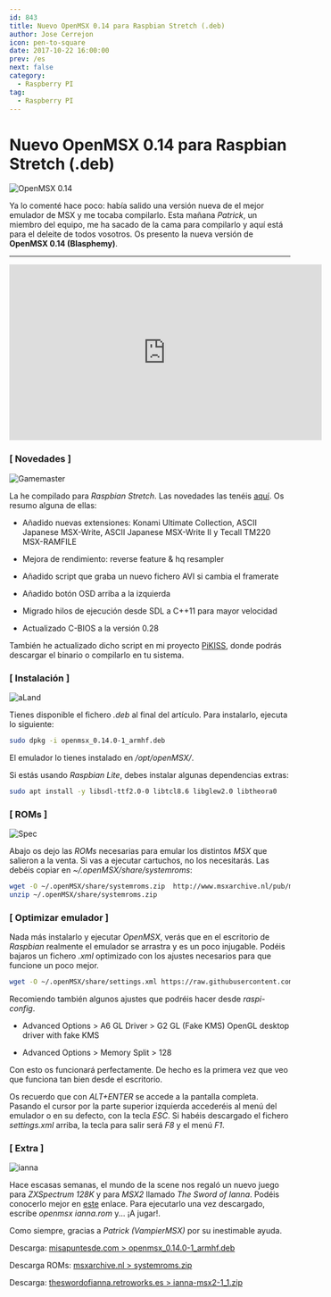 ```yaml
---
id: 843
title: Nuevo OpenMSX 0.14 para Raspbian Stretch (.deb)
author: Jose Cerrejon
icon: pen-to-square
date: 2017-10-22 16:00:00
prev: /es
next: false
category:
  - Raspberry PI
tag:
  - Raspberry PI
---
```


# Nuevo OpenMSX 0.14 para Raspbian Stretch (.deb)

![OpenMSX 0.14](/images/2017/10/openmsx_014.png "OpenMSX 0.14")

Ya lo comenté hace poco: había salido una versión nueva de el mejor emulador de MSX y me tocaba compilarlo. Esta mañana *Patrick*, un miembro del equipo, me ha sacado de la cama para compilarlo y aquí está para el deleite de todos vosotros. Os presento la nueva versión de **OpenMSX 0.14 (Blasphemy)**.

- - -
<iframe width="560" height="315" src="https://www.youtube.com/embed/z3vvoXpfbws" frameborder="0" allowfullscreen></iframe>

###  [ Novedades ]

![Gamemaster](/images/msx_GameMaster.jpg)

La he compilado para *Raspbian Stretch*. Las novedades las tenéis [aquí](https://raw.githubusercontent.com/openMSX/openMSX/RELEASE_0_14_0/doc/release-notes.txt). Os resumo alguna de ellas:

* Añadido nuevas extensiones: Konami Ultimate Collection, ASCII Japanese MSX-Write, ASCII Japanese MSX-Write II y Tecall TM220 MSX-RAMFILE

* Mejora de rendimiento: reverse feature & hq resampler

* Añadido  script que graba un nuevo fichero AVI si cambia el framerate

* Añadido botón OSD arriba a la izquierda

* Migrado hilos de ejecución desde SDL a C++11 para mayor velocidad

* Actualizado C-BIOS a la versión 0.28

También he actualizado dicho script en mi proyecto [PiKISS](https://github.com/jmcerrejon/PiKISS), donde podrás descargar el binario o compilarlo en tu sistema. 

###  [ Instalación ]

![aLand](/images/msx_AtleticLand.jpg)

Tienes disponible el fichero *.deb* al final del artículo. Para instalarlo, ejecuta lo siguiente:

```bash
sudo dpkg -i openmsx_0.14.0-1_armhf.deb
```

El emulador lo tienes instalado en */opt/openMSX/*. 

Si estás usando *Raspbian Lite*, debes instalar algunas dependencias extras:

```bash
sudo apt install -y libsdl-ttf2.0-0 libtcl8.6 libglew2.0 libtheora0
```

###  [ ROMs ]

![Spec](/images/2014/03/svi-728.jpg)

Abajo os dejo las *ROMs* necesarias para emular los distintos *MSX* que salieron a la venta. Si vas a ejecutar cartuchos, no los necesitarás. Las debéis copiar en *~/.openMSX/share/systemroms*:

```bash
wget -O ~/.openMSX/share/systemroms.zip  http://www.msxarchive.nl/pub/msx/emulator/openMSX/systemroms.zip
unzip ~/.openMSX/share/systemroms.zip
```

###  [ Optimizar emulador ]

Nada más instalarlo y ejecutar *OpenMSX*, verás que en el escritorio de *Raspbian* realmente el emulador se arrastra y es un poco injugable. Podéis bajaros un fichero *.xml* optimizado con los ajustes necesarios para que funcione un poco mejor.

```bash
wget -O ~/.openMSX/share/settings.xml https://raw.githubusercontent.com/jmcerrejon/PiKISS/master/res/settings.xml
```

Recomiendo también algunos ajustes que podréis hacer desde *raspi-config*.

* Advanced Options > A6 GL Driver >  G2 GL (Fake KMS) OpenGL desktop driver with fake KMS

* Advanced Options > Memory Split > 128

Con esto os funcionará perfectamente. De hecho es la primera vez que veo que funciona tan bien desde el escritorio.

Os recuerdo que con *ALT+ENTER* se accede a la pantalla completa. Pasando el cursor por la parte superior izquierda accederéis al menú del emulador o en su defecto, con la tecla *ESC*. Si habéis descargado el fichero *settings.xml* arriba, la tecla para salir será *F8* y el menú *F1*.

###  [ Extra ]

![ianna](/images/2017/10/ianna.png)

Hace escasas semanas, el mundo de la scene nos regaló un nuevo juego para *ZXSpectrum 128K* y para *MSX2* llamado *The Sword of Ianna*. Podéis conocerlo mejor en [este](http://theswordofianna.retroworks.es/) enlace. Para ejecutarlo una vez descargado, escribe *openmsx ianna.rom* y... ¡A jugar!.

Como siempre, gracias a *Patrick (VampierMSX)* por su inestimable ayuda.

Descarga: [misapuntesde.com > openmsx_0.14.0-1_armhf.deb](/res/openmsx_0.14.0-1_armhf.deb)

Descarga ROMs: [msxarchive.nl > systemroms.zip](http://www.msxarchive.nl/pub/msx/emulator/openMSX/systemroms.zip)

Descarga: [theswordofianna.retroworks.es > ianna-msx2-1_1.zip](http://www.retroworks.es/php/download.php?file=ianna-msx2-1_1.zip)

